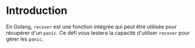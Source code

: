 # Introduction

En Golang, `recover` est une fonction intégrée qui peut être utilisée pour récupérer d'un `panic`. Ce défi vous testera la capacité d'utiliser `recover` pour gérer les `panic`.

